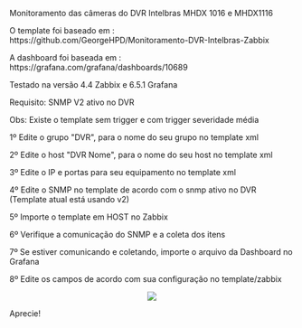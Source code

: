 Monitoramento das câmeras do DVR Intelbras MHDX 1016 e MHDX1116

<p>O template foi baseado em : https://github.com/GeorgeHPD/Monitoramento-DVR-Intelbras-Zabbix</p>
<p>A dashboard foi baseada em : https://grafana.com/grafana/dashboards/10689</p>
<p>Testado na versão 4.4 Zabbix e 6.5.1 Grafana</p>
<p>Requisito: SNMP V2 ativo no DVR</p>
<p>Obs: Existe o template sem trigger e com trigger severidade média</p>
<p>1º Edite o grupo "DVR", para o nome do seu grupo no template xml</p>
<p>2º Edite o host "DVR Nome", para o nome do seu host no template xml</p>
<p>3º Edite o IP e portas para seu equipamento no template xml</p>
<p>4º Edite o SNMP no template de acordo com o snmp ativo no DVR (Template atual está usando v2)</p>
<p>5º Importe o template em HOST no Zabbix</p>
<p>6º Verifique a comunicação do SNMP e a coleta dos itens</p>
<p>7º Se estiver comunicando e coletando, importe o arquivo da Dashboard no Grafana</p>
<p>8º Edite os campos de acordo com sua configuração no template/zabbix</p>
<p align="center">
<img src="https://user-images.githubusercontent.com/42806550/72466164-1d662e00-37b7-11ea-88b1-829778a2df0d.png">
</p>
Aprecie!
